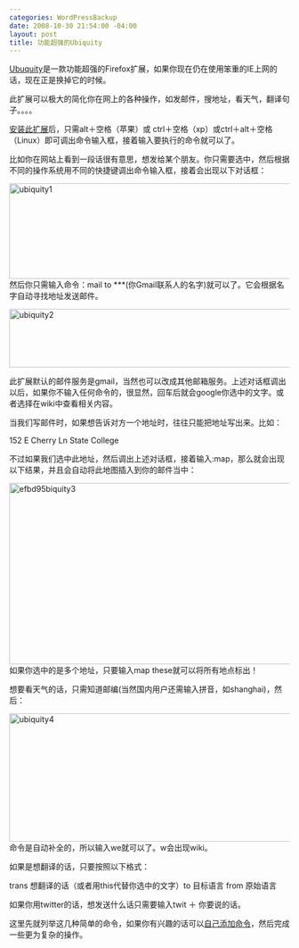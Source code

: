 ```yaml
--- 
categories: WordPressBackup
date: 2008-10-30 21:54:00 -04:00
layout: post
title: 功能超强的Ubiquity
---
```

<a href="https://wiki.mozilla.org/Labs/Ubiquity/Latest_Ubiquity_User_Tutorial" target="_blank">Ubuquity</a>是一款功能超强的Firefox扩展，如果你现在仍在使用笨重的IE上网的话，现在正是换掉它的时候。

此扩展可以极大的简化你在网上的各种操作，如发邮件，搜地址，看天气，翻译句子。。。。

<a href="https://ubiquity.mozilla.com/xpi/ubiquity-latest.xpi" target="_blank">安装此扩展</a>后，只需alt＋空格（苹果）或 ctrl＋空格（xp）或ctrl＋alt＋空格（Linux）即可调出命令输入框，接着输入要执行的命令就可以了。

比如你在网站上看到一段话很有意思，想发给某个朋友。你只需要选中，然后根据不同的操作系统用不同的快捷键调出命令输入框，接着会出现以下对话框：

<a href="http://ztnote.files.wordpress.com/2008/10/ubiquity1.png"><img class="aligncenter size-full wp-image-945" title="ubiquity1" src="http://ztnote.files.wordpress.com/2008/10/ubiquity1.png" alt="ubiquity1" width="514" height="171" /></a>然后你只需输入命令：mail to ***(你Gmail联系人的名字)就可以了。它会根据名字自动寻找地址发送邮件。

<a href="http://ztnote.files.wordpress.com/2008/10/ubiquity2.png"><img class="aligncenter size-full wp-image-947" title="ubiquity2" src="http://ztnote.files.wordpress.com/2008/10/ubiquity2.png" alt="ubiquity2" width="516" height="105" /></a>

此扩展默认的邮件服务是gmail，当然也可以改成其他邮箱服务。上述对话框调出以后，如果你不输入任何命令的，很显然，回车后就会google你选中的文字。或者选择在wiki中查看相关内容。

当我们写邮件时，如果想告诉对方一个地址时，往往只能把地址写出来。比如：

152 E Cherry Ln State College

不过如果我们选中此地址，然后调出上述对话框，接着输入:map，那么就会出现以下结果，并且会自动将此地图插入到你的邮件当中：

<a href="http://ztnote.files.wordpress.com/2008/10/efbd95biquity3.png"><img class="aligncenter size-full wp-image-948" title="efbd95biquity3" src="http://ztnote.files.wordpress.com/2008/10/efbd95biquity3.png" alt="efbd95biquity3" width="513" height="325" /></a>如果你选中的是多个地址，只要输入map these就可以将所有地点标出！

想要看天气的话，只需知道邮编(当然国内用户还需输入拼音，如shanghai)，然后：

<a href="http://ztnote.files.wordpress.com/2008/10/ubiquity4.png"><img class="aligncenter size-full wp-image-949" title="ubiquity4" src="http://ztnote.files.wordpress.com/2008/10/ubiquity4.png" alt="ubiquity4" width="516" height="230" /></a>命令是自动补全的，所以输入we就可以了。w会出现wiki。

如果是想翻译的话，只要按照以下格式：

trans 想翻译的话（或者用this代替你选中的文字）to 目标语言 from 原始语言

如果你用twitter的话，想发送什么话只需要输入twit ＋ 你要说的话。

这里先就列举这几种简单的命令，如果你有兴趣的话可以<a href="https://wiki.mozilla.org/Labs/Ubiquity/Ubiquity_0.1_Author_Tutorial" target="_blank">自己添加命令</a>，然后完成一些更为复杂的操作。
